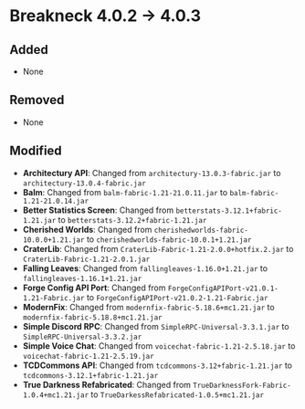 # Breakneck 4.0.2 -> 4.0.3

## Added
- None
## Removed
- None
## Modified

- **Architectury API**: Changed from `architectury-13.0.3-fabric.jar` to `architectury-13.0.4-fabric.jar`
- **Balm**: Changed from `balm-fabric-1.21-21.0.11.jar` to `balm-fabric-1.21-21.0.14.jar`
- **Better Statistics Screen**: Changed from `betterstats-3.12.1+fabric-1.21.jar` to `betterstats-3.12.2+fabric-1.21.jar`
- **Cherished Worlds**: Changed from `cherishedworlds-fabric-10.0.0+1.21.jar` to `cherishedworlds-fabric-10.0.1+1.21.jar`
- **CraterLib**: Changed from `CraterLib-Fabric-1.21-2.0.0+hotfix.2.jar` to `CraterLib-Fabric-1.21-2.0.1.jar`
- **Falling Leaves**: Changed from `fallingleaves-1.16.0+1.21.jar` to `fallingleaves-1.16.1+1.21.jar`
- **Forge Config API Port**: Changed from `ForgeConfigAPIPort-v21.0.1-1.21-Fabric.jar` to `ForgeConfigAPIPort-v21.0.2-1.21-Fabric.jar`
- **ModernFix**: Changed from `modernfix-fabric-5.18.6+mc1.21.jar` to `modernfix-fabric-5.18.8+mc1.21.jar`
- **Simple Discord RPC**: Changed from `SimpleRPC-Universal-3.3.1.jar` to `SimpleRPC-Universal-3.3.2.jar`
- **Simple Voice Chat**: Changed from `voicechat-fabric-1.21-2.5.18.jar` to `voicechat-fabric-1.21-2.5.19.jar`
- **TCDCommons API**: Changed from `tcdcommons-3.12+fabric-1.21.jar` to `tcdcommons-3.12.1+fabric-1.21.jar`
- **True Darkness Refabricated**: Changed from `TrueDarknessFork-Fabric-1.0.4+mc1.21.jar` to `TrueDarkessRefabricated-1.0.5+mc1.21.jar`